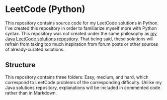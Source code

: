 # LeetCode (Python)

This repository contains source code for my LeetCode solutions in Python. I've created this repository in order to familiarize myself more with Python syntax. This repository was not created under the same philosophy as [my Java LeetCode solutions repository](https://github.com/kevinfengcs88/leetcode). That being said, these solutions will refrain from taking too much inspiration from forum posts or other sources of already-curated solutions.

## Structure

This repository contains three folders: Easy, medium, and hard, which correspond to LeetCode problems of the corresponding difficulty. Unlike my Java solutions repository, explanations will be included in commented code rather than in Markdown.
